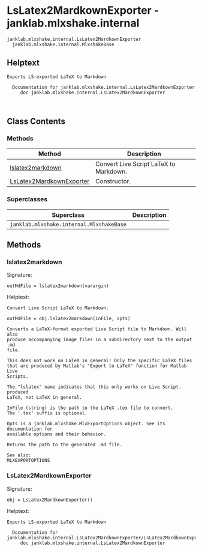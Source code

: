 # LsLatex2MardkownExporter - janklab.mlxshake.internal

```text
janklab.mlxshake.internal.LsLatex2MardkownExporter
  janklab.mlxshake.internal.MlxshakeBase
```

## Helptext

```text
Exports LS-exported LaTeX to Markdown

  Documentation for janklab.mlxshake.internal.LsLatex2MardkownExporter
     doc janklab.mlxshake.internal.LsLatex2MardkownExporter



```

## Class Contents

### Methods

| Method | Description |
| -------- | ----------- |
| [lslatex2markdown](#janklab.mlxshake.internal.LsLatex2MardkownExporter.lslatex2markdown) | Convert Live Script LaTeX to Markdown. |
| [LsLatex2MardkownExporter](#janklab.mlxshake.internal.LsLatex2MardkownExporter.LsLatex2MardkownExporter) | Constructor. |

### Superclasses

| Superclass | Description |
| -------- | ----------- |
| `janklab.mlxshake.internal.MlxshakeBase` |  |

## Methods

<a name="janklab.mlxshake.internal.LsLatex2MardkownExporter.lslatex2markdown"></a>
### lslatex2markdown

Signature:
```
outMdFile = lslatex2markdown(varargin)
```

Helptext:

```text
Convert Live Script LaTeX to Markdown.

outMdFile = obj.lslatex2markdown(inFile, opts)

Converts a LaTeX-format exported Live Script file to Markdown. Will also
produce accompanying image files in a subdirectory next to the output .md
file.

This does not work on LaTeX in general! Only the specific LaTeX files
that are produced by Matlab's "Export to LaTeX" function for Matlab Live
Scripts.

The "lslatex" name indicates that this only works on Live Script-produced
LaTeX, not LaTeX in general.

InFile (string) is the path to the LaTeX .tex file to convert.
The '.tex' suffix is optional.

Opts is a janklab.mlxshake.MlxExportOptions object. See its documentation for
available options and their behavior.

Returns the path to the generated .md file.

See also:
MLXEXPORTOPTIONS

```

<a name="janklab.mlxshake.internal.LsLatex2MardkownExporter.LsLatex2MardkownExporter"></a>
### LsLatex2MardkownExporter

Signature:
```
obj = LsLatex2MardkownExporter()
```

Helptext:

```text
Exports LS-exported LaTeX to Markdown

  Documentation for janklab.mlxshake.internal.LsLatex2MardkownExporter/LsLatex2MardkownExporter
     doc janklab.mlxshake.internal.LsLatex2MardkownExporter


```


